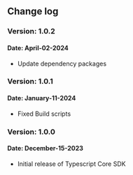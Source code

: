## Change log

### Version: 1.0.2
#### Date: April-02-2024
 - Update dependency packages

### Version: 1.0.1
#### Date: January-11-2024
 - Fixed Build scripts

### Version: 1.0.0
#### Date: December-15-2023
 - Initial release of Typescript Core SDK

